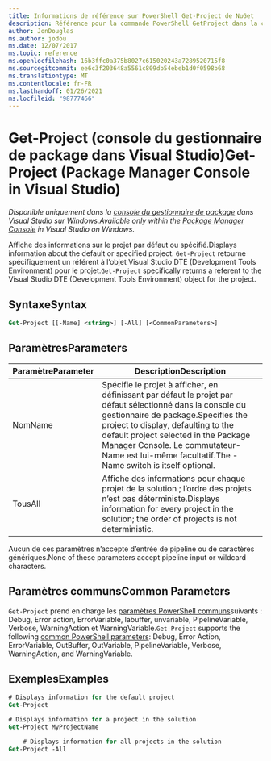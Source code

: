 ```yaml
---
title: Informations de référence sur PowerShell Get-Project de NuGet
description: Référence pour la commande PowerShell GetProject dans la console du gestionnaire de package NuGet dans Visual Studio.
author: JonDouglas
ms.author: jodou
ms.date: 12/07/2017
ms.topic: reference
ms.openlocfilehash: 16b3ffc0a375b8027c615020243a7289520715f8
ms.sourcegitcommit: ee6c3f203648a5561c809db54ebeb1d0f0598b68
ms.translationtype: MT
ms.contentlocale: fr-FR
ms.lasthandoff: 01/26/2021
ms.locfileid: "98777466"
---
```

# <a name="get-project-package-manager-console-in-visual-studio"></a><span data-ttu-id="ed1dd-103">Get-Project (console du gestionnaire de package dans Visual Studio)</span><span class="sxs-lookup"><span data-stu-id="ed1dd-103">Get-Project (Package Manager Console in Visual Studio)</span></span>

<span data-ttu-id="ed1dd-104">*Disponible uniquement dans la [console du gestionnaire de package](../../consume-packages/install-use-packages-powershell.md) dans Visual Studio sur Windows.*</span><span class="sxs-lookup"><span data-stu-id="ed1dd-104">*Available only within the [Package Manager Console](../../consume-packages/install-use-packages-powershell.md) in Visual Studio on Windows.*</span></span>

<span data-ttu-id="ed1dd-105">Affiche des informations sur le projet par défaut ou spécifié.</span><span class="sxs-lookup"><span data-stu-id="ed1dd-105">Displays information about the default or specified project.</span></span> <span data-ttu-id="ed1dd-106">`Get-Project` retourne spécifiquement un référent à l’objet Visual Studio DTE (Development Tools Environment) pour le projet.</span><span class="sxs-lookup"><span data-stu-id="ed1dd-106">`Get-Project` specifically returns a referent to the Visual Studio DTE (Development Tools Environment) object for the project.</span></span>

## <a name="syntax"></a><span data-ttu-id="ed1dd-107">Syntaxe</span><span class="sxs-lookup"><span data-stu-id="ed1dd-107">Syntax</span></span>

```ps
Get-Project [[-Name] <string>] [-All] [<CommonParameters>]
```

## <a name="parameters"></a><span data-ttu-id="ed1dd-108">Paramètres</span><span class="sxs-lookup"><span data-stu-id="ed1dd-108">Parameters</span></span>

| <span data-ttu-id="ed1dd-109">Paramètre</span><span class="sxs-lookup"><span data-stu-id="ed1dd-109">Parameter</span></span> | <span data-ttu-id="ed1dd-110">Description</span><span class="sxs-lookup"><span data-stu-id="ed1dd-110">Description</span></span> |
| --- | --- |
| <span data-ttu-id="ed1dd-111">Nom</span><span class="sxs-lookup"><span data-stu-id="ed1dd-111">Name</span></span> | <span data-ttu-id="ed1dd-112">Spécifie le projet à afficher, en définissant par défaut le projet par défaut sélectionné dans la console du gestionnaire de package.</span><span class="sxs-lookup"><span data-stu-id="ed1dd-112">Specifies the project to display, defaulting to the default project selected in the Package Manager Console.</span></span> <span data-ttu-id="ed1dd-113">Le commutateur-Name est lui-même facultatif.</span><span class="sxs-lookup"><span data-stu-id="ed1dd-113">The -Name switch is itself optional.</span></span> |
| <span data-ttu-id="ed1dd-114">Tous</span><span class="sxs-lookup"><span data-stu-id="ed1dd-114">All</span></span> | <span data-ttu-id="ed1dd-115">Affiche des informations pour chaque projet de la solution ; l’ordre des projets n’est pas déterministe.</span><span class="sxs-lookup"><span data-stu-id="ed1dd-115">Displays information for every project in the solution; the order of projects is not deterministic.</span></span> |

<span data-ttu-id="ed1dd-116">Aucun de ces paramètres n’accepte d’entrée de pipeline ou de caractères génériques.</span><span class="sxs-lookup"><span data-stu-id="ed1dd-116">None of these parameters accept pipeline input or wildcard characters.</span></span>

## <a name="common-parameters"></a><span data-ttu-id="ed1dd-117">Paramètres communs</span><span class="sxs-lookup"><span data-stu-id="ed1dd-117">Common Parameters</span></span>

<span data-ttu-id="ed1dd-118">`Get-Project` prend en charge les [paramètres PowerShell communs](/powershell/module/microsoft.powershell.core/about/about_commonparameters)suivants : Debug, Error action, ErrorVariable, labuffer, unvariable, PipelineVariable, Verbose, WarningAction et WarningVariable.</span><span class="sxs-lookup"><span data-stu-id="ed1dd-118">`Get-Project` supports the following [common PowerShell parameters](/powershell/module/microsoft.powershell.core/about/about_commonparameters): Debug, Error Action, ErrorVariable, OutBuffer, OutVariable, PipelineVariable, Verbose, WarningAction, and WarningVariable.</span></span>

## <a name="examples"></a><span data-ttu-id="ed1dd-119">Exemples</span><span class="sxs-lookup"><span data-stu-id="ed1dd-119">Examples</span></span>

```ps
# Displays information for the default project
Get-Project

# Displays information for a project in the solution
Get-Project MyProjectName

    # Displays information for all projects in the solution
Get-Project -All
```